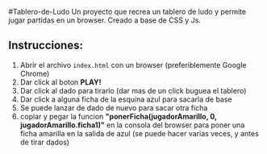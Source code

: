 #Tablero-de-Ludo
Un proyecto que recrea un tablero de ludo y permite jugar partidas en un browser.
Creado a base de CSS y Js.

## Instrucciones:
1. Abrir el archivo `index.html` con un browser (preferiblemente Google Chrome)
2. Dar click al boton **PLAY!**
3. Dar click al dado para tirarlo (dar mas de un click buguea el tablero)
4. Dar click a alguna ficha de la esquina azul para sacarla de base
5. Se puede lanzar de dado de nuevo para sacar otra ficha
6. copiar y pegar la funcion **"ponerFicha(jugadorAmarillo, 0, jugadorAmarillo.ficha1)"** en la consola del browser para poner una ficha amarilla en la salida de azul (se puede hacer varias veces, y antes de tirar dados)

